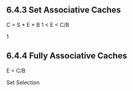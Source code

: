 ## 6.4.3 Set Associative Caches
C = S * E * B
1 < E < C/B

1

## 6.4.4 Fully Associative Caches
E = C/B

Set Selection

